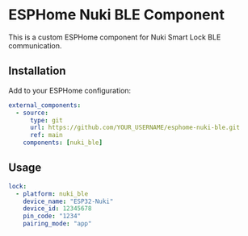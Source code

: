 # ESPHome Nuki BLE Component

This is a custom ESPHome component for Nuki Smart Lock BLE communication.

## Installation

Add to your ESPHome configuration:

```yaml
external_components:
  - source:
      type: git
      url: https://github.com/YOUR_USERNAME/esphome-nuki-ble.git
      ref: main
    components: [nuki_ble]
```

## Usage

```yaml
lock:
  - platform: nuki_ble
    device_name: "ESP32-Nuki"
    device_id: 12345678
    pin_code: "1234"
    pairing_mode: "app"
```
